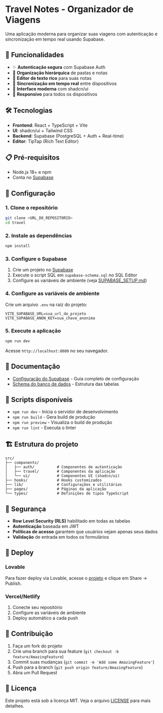 # Travel Notes - Organizador de Viagens

Uma aplicação moderna para organizar suas viagens com autenticação e sincronização em tempo real usando Supabase.

## 🚀 Funcionalidades

- ✨ **Autenticação segura** com Supabase Auth
- 📁 **Organização hierárquica** de pastas e notas
- 📝 **Editor de texto rico** para suas notas
- 🔄 **Sincronização em tempo real** entre dispositivos
- 🎨 **Interface moderna** com shadcn/ui
- 📱 **Responsivo** para todos os dispositivos

## 🛠️ Tecnologias

- **Frontend**: React + TypeScript + Vite
- **UI**: shadcn/ui + Tailwind CSS
- **Backend**: Supabase (PostgreSQL + Auth + Real-time)
- **Editor**: TipTap (Rich Text Editor)

## 📋 Pré-requisitos

- Node.js 18+ e npm
- Conta no [Supabase](https://supabase.com)

## 🚀 Configuração

### 1. Clone o repositório

```bash
git clone <URL_DO_REPOSITORIO>
cd travel
```

### 2. Instale as dependências

```bash
npm install
```

### 3. Configure o Supabase

1. Crie um projeto no [Supabase](https://supabase.com)
2. Execute o script SQL em `supabase-schema.sql` no SQL Editor
3. Configure as variáveis de ambiente (veja [SUPABASE_SETUP.md](./SUPABASE_SETUP.md))

### 4. Configure as variáveis de ambiente

Crie um arquivo `.env` na raiz do projeto:

```env
VITE_SUPABASE_URL=sua_url_do_projeto
VITE_SUPABASE_ANON_KEY=sua_chave_anonima
```

### 5. Execute a aplicação

```bash
npm run dev
```

Acesse `http://localhost:8080` no seu navegador.

## 📖 Documentação

- [Configuração do Supabase](./SUPABASE_SETUP.md) - Guia completo de configuração
- [Schema do banco de dados](./supabase-schema.sql) - Estrutura das tabelas

## 🔧 Scripts disponíveis

- `npm run dev` - Inicia o servidor de desenvolvimento
- `npm run build` - Gera build de produção
- `npm run preview` - Visualiza o build de produção
- `npm run lint` - Executa o linter

## 🏗️ Estrutura do projeto

```
src/
├── components/
│   ├── auth/          # Componentes de autenticação
│   ├── travel/        # Componentes da aplicação
│   └── ui/            # Componentes UI (shadcn/ui)
├── hooks/             # Hooks customizados
├── lib/               # Configurações e utilitários
├── pages/             # Páginas da aplicação
└── types/             # Definições de tipos TypeScript
```

## 🔐 Segurança

- **Row Level Security (RLS)** habilitado em todas as tabelas
- **Autenticação** baseada em JWT
- **Políticas de acesso** garantem que usuários vejam apenas seus dados
- **Validação** de entrada em todos os formulários

## 📱 Deploy

### Lovable
Para fazer deploy via Lovable, acesse o [projeto](https://lovable.dev/projects/baf03ba3-b1ed-407d-b860-b85bb7a70466) e clique em Share -> Publish.

### Vercel/Netlify
1. Conecte seu repositório
2. Configure as variáveis de ambiente
3. Deploy automático a cada push

## 🤝 Contribuição

1. Faça um fork do projeto
2. Crie uma branch para sua feature (`git checkout -b feature/AmazingFeature`)
3. Commit suas mudanças (`git commit -m 'Add some AmazingFeature'`)
4. Push para a branch (`git push origin feature/AmazingFeature`)
5. Abra um Pull Request

## 📄 Licença

Este projeto está sob a licença MIT. Veja o arquivo [LICENSE](LICENSE) para mais detalhes.
